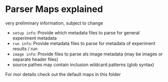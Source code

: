 # Parser Maps explained

very preliminary information, subject to change

- `setup info`: Provide which metadata files to parse for general experiment metadata
- `run info`: Provide metadata files to parse for metadata of experiment results / run
- `image info`: Provide files to parse als image metadata (may be images or separate header files)
- source pathes may contain inclusion wildcard patterns (glob syntax)

For mor details check out the default maps in this folder
